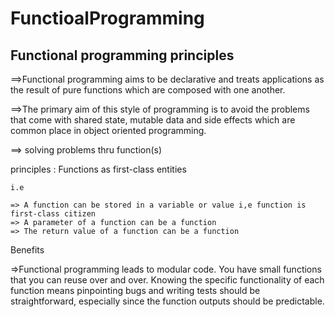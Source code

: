 # FunctioalProgramming

Functional programming principles
----------------------------------------------------------------------------------------------------------------
==>Functional programming aims to be declarative and treats applications as the 
   result of pure functions which are composed with one another.

==>The primary aim of this style of programming is to avoid the problems that come with shared state,
   mutable data and side effects which are common place in object oriented programming.

==> solving problems thru function(s)


principles :
    Functions as first-class entities
    
    i.e

    => A function can be stored in a variable or value i,e function is first-class citizen
    => A parameter of a function can be a function 
    => The return value of a function can be a function

Benefits

=>Functional programming leads to modular code. You have small functions that you can reuse over and over. 
  Knowing the specific functionality of each function means pinpointing bugs and writing tests should be straightforward,
  especially since the function outputs should be predictable.


